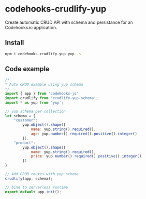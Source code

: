 # codehooks-crudlify-yup
Create automatic CRUD API with schema and persistance for an Codehooks.io application.

## Install
```bash
npm i codehooks-crudlify-yup yup -s
```

## Code example
```js
/*
* Auto CRUD example using yup schema
*/
import { app } from 'codehooks-js'
import crudlify from 'crudlify-yup-schema';
import * as yup from 'yup';

// yup schema per collection
let schema = {
    "customer":
        yup.object().shape({
            name: yup.string().required(),
            age: yup.number().required().positive().integer()
        }),
    "product":
        yup.object().shape({
            name: yup.string().required(),
            price: yup.number().required().positive().integer()
        })
}

// Add CRUD routes with yup schema
crudlify(app, schema);

// bind to serverless runtime
export default app.init();

```
